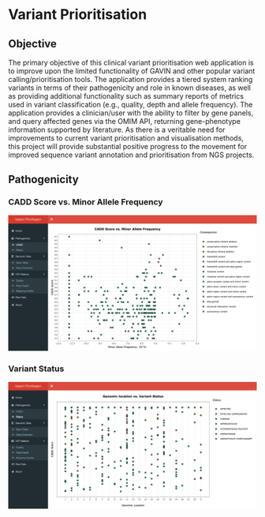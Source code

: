 <!DOCTYPE html>
<html>
<head>
	<meta charset="utf-8"/>
</head>
<body>
<h1 id="Title">Variant Prioritisation</h1>

<h2 id="Objective">Objective</h2>

<p>The primary objective of this clinical variant prioritisation web application 
   is to improve upon the limited functionality of GAVIN and other popular variant
   calling/prioritisation tools. The application provides a tiered system ranking variants 
   in terms of their pathogenicity and role in known diseases, as well as providing additional 
   functionality such as summary reports of metrics used in variant classification 
   (e.g., quality, depth and allele frequency). 
   The application provides a clinician/user with the ability to filter by gene panels, 
   and query affected genes via the OMIM API, returning gene-phenotype information supported by literature. 
   As there is a veritable need for improvements to current variant prioritisation and visualisation methods, 
   this project will provide substantial positive progress to the movement 
   for improved sequence variant annotation and prioritisation from NGS projects.</p>


<h2 id="Pathogenicity">Pathogenicity</h2>

<h3 id="CADD Score vs. Minor Allele Frequency">CADD Score vs. Minor Allele Frequency</h3>

![](images/APP_screenshot.png)

<h3 id="Variant Status">Variant Status</h3>

![](images/Status_Plot.png)



